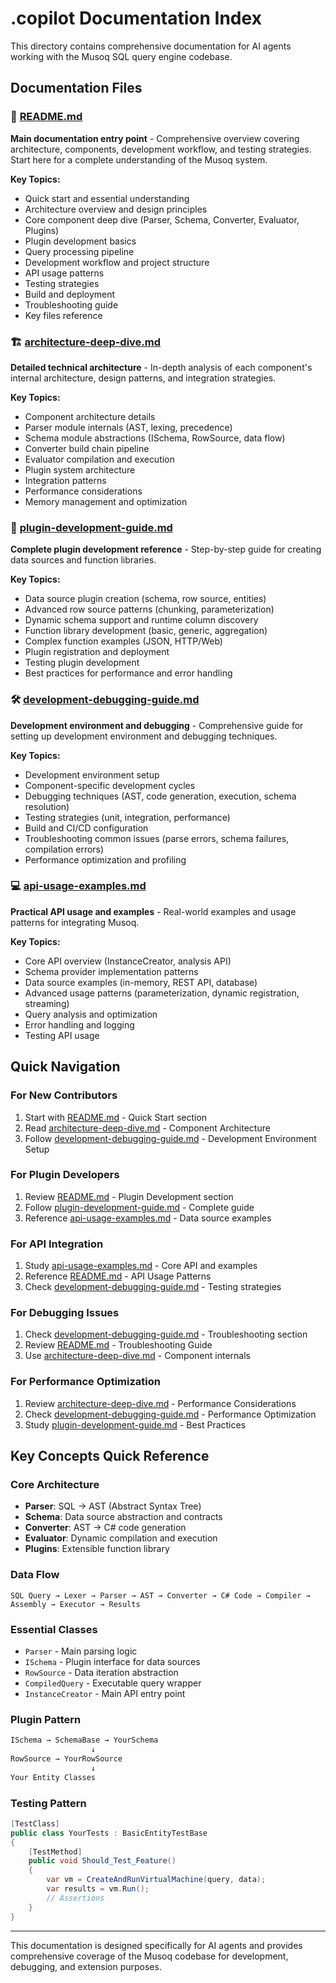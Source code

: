# .copilot Documentation Index

This directory contains comprehensive documentation for AI agents working with the Musoq SQL query engine codebase.

## Documentation Files

### 📖 [README.md](./README.md)
**Main documentation entry point** - Comprehensive overview covering architecture, components, development workflow, and testing strategies. Start here for a complete understanding of the Musoq system.

**Key Topics:**
- Quick start and essential understanding
- Architecture overview and design principles  
- Core component deep dive (Parser, Schema, Converter, Evaluator, Plugins)
- Plugin development basics
- Query processing pipeline
- Development workflow and project structure
- API usage patterns
- Testing strategies
- Build and deployment
- Troubleshooting guide
- Key files reference

### 🏗️ [architecture-deep-dive.md](./architecture-deep-dive.md)
**Detailed technical architecture** - In-depth analysis of each component's internal architecture, design patterns, and integration strategies.

**Key Topics:**
- Component architecture details
- Parser module internals (AST, lexing, precedence)
- Schema module abstractions (ISchema, RowSource, data flow)
- Converter build chain pipeline
- Evaluator compilation and execution
- Plugin system architecture
- Integration patterns
- Performance considerations
- Memory management and optimization

### 🔌 [plugin-development-guide.md](./plugin-development-guide.md)
**Complete plugin development reference** - Step-by-step guide for creating data sources and function libraries.

**Key Topics:**
- Data source plugin creation (schema, row source, entities)
- Advanced row source patterns (chunking, parameterization)
- Dynamic schema support and runtime column discovery
- Function library development (basic, generic, aggregation)
- Complex function examples (JSON, HTTP/Web)
- Plugin registration and deployment
- Testing plugin development
- Best practices for performance and error handling

### 🛠️ [development-debugging-guide.md](./development-debugging-guide.md)
**Development environment and debugging** - Comprehensive guide for setting up development environment and debugging techniques.

**Key Topics:**
- Development environment setup
- Component-specific development cycles
- Debugging techniques (AST, code generation, execution, schema resolution)
- Testing strategies (unit, integration, performance)
- Build and CI/CD configuration
- Troubleshooting common issues (parse errors, schema failures, compilation errors)
- Performance optimization and profiling

### 💻 [api-usage-examples.md](./api-usage-examples.md)
**Practical API usage and examples** - Real-world examples and usage patterns for integrating Musoq.

**Key Topics:**
- Core API overview (InstanceCreator, analysis API)
- Schema provider implementation patterns
- Data source examples (in-memory, REST API, database)
- Advanced usage patterns (parameterization, dynamic registration, streaming)
- Query analysis and optimization
- Error handling and logging
- Testing API usage

## Quick Navigation

### For New Contributors
1. Start with [README.md](./README.md) - Quick Start section
2. Read [architecture-deep-dive.md](./architecture-deep-dive.md) - Component Architecture
3. Follow [development-debugging-guide.md](./development-debugging-guide.md) - Development Environment Setup

### For Plugin Developers
1. Review [README.md](./README.md) - Plugin Development section
2. Follow [plugin-development-guide.md](./plugin-development-guide.md) - Complete guide
3. Reference [api-usage-examples.md](./api-usage-examples.md) - Data source examples

### For API Integration
1. Study [api-usage-examples.md](./api-usage-examples.md) - Core API and examples
2. Reference [README.md](./README.md) - API Usage Patterns
3. Check [development-debugging-guide.md](./development-debugging-guide.md) - Testing strategies

### For Debugging Issues
1. Check [development-debugging-guide.md](./development-debugging-guide.md) - Troubleshooting section
2. Review [README.md](./README.md) - Troubleshooting Guide
3. Use [architecture-deep-dive.md](./architecture-deep-dive.md) - Component internals

### For Performance Optimization
1. Review [architecture-deep-dive.md](./architecture-deep-dive.md) - Performance Considerations
2. Check [development-debugging-guide.md](./development-debugging-guide.md) - Performance Optimization
3. Study [plugin-development-guide.md](./plugin-development-guide.md) - Best Practices

## Key Concepts Quick Reference

### Core Architecture
- **Parser**: SQL → AST (Abstract Syntax Tree)
- **Schema**: Data source abstraction and contracts
- **Converter**: AST → C# code generation
- **Evaluator**: Dynamic compilation and execution
- **Plugins**: Extensible function library

### Data Flow
```
SQL Query → Lexer → Parser → AST → Converter → C# Code → Compiler → Assembly → Executor → Results
```

### Essential Classes
- `Parser` - Main parsing logic
- `ISchema` - Plugin interface for data sources
- `RowSource` - Data iteration abstraction
- `CompiledQuery` - Executable query wrapper
- `InstanceCreator` - Main API entry point

### Plugin Pattern
```csharp
ISchema → SchemaBase → YourSchema
                  ↓
RowSource → YourRowSource
                  ↓
Your Entity Classes
```

### Testing Pattern
```csharp
[TestClass]
public class YourTests : BasicEntityTestBase
{
    [TestMethod]
    public void Should_Test_Feature()
    {
        var vm = CreateAndRunVirtualMachine(query, data);
        var results = vm.Run();
        // Assertions
    }
}
```

---

This documentation is designed specifically for AI agents and provides comprehensive coverage of the Musoq codebase for development, debugging, and extension purposes.